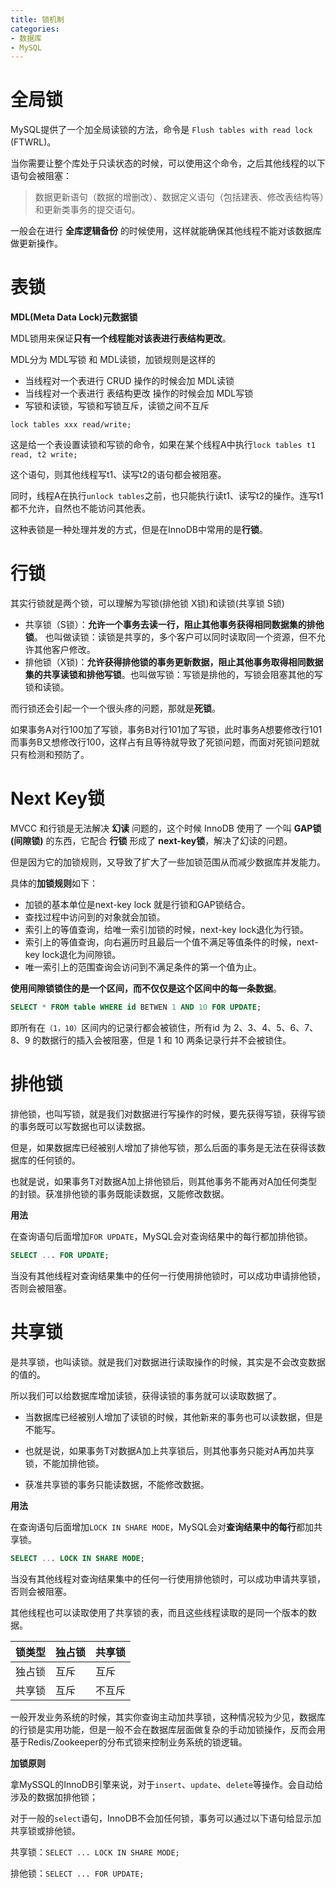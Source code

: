 ```yaml
---
title: 锁机制
categories: 
- 数据库
- MySQL
---
```


# 全局锁

MySQL提供了一个加全局读锁的方法，命令是 `Flush tables with read lock` (FTWRL)。

当你需要让整个库处于只读状态的时候，可以使用这个命令，之后其他线程的以下语句会被阻塞：

> 数据更新语句（数据的增删改）、数据定义语句（包括建表、修改表结构等）和更新类事务的提交语句。

一般会在进行 **全库逻辑备份** 的时候使用，这样就能确保其他线程不能对该数据库做更新操作。

# 表锁

**MDL(Meta Data Lock)元数据锁**

MDL锁用来保证**只有一个线程能对该表进行表结构更改**。

MDL分为 MDL写锁 和 MDL读锁，加锁规则是这样的

- 当线程对一个表进行 CRUD 操作的时候会加 MDL读锁
- 当线程对一个表进行 表结构更改 操作的时候会加 MDL写锁
- 写锁和读锁，写锁和写锁互斥，读锁之间不互斥

```
lock tables xxx read/write;
```

这是给一个表设置读锁和写锁的命令，如果在某个线程A中执行`lock tables t1 read, t2 write; `

这个语句，则其他线程写t1、读写t2的语句都会被阻塞。

同时，线程A在执行`unlock tables`之前，也只能执行读t1、读写t2的操作。连写t1都不允许，自然也不能访问其他表。

这种表锁是一种处理并发的方式，但是在InnoDB中常用的是**行锁**。

# 行锁

其实行锁就是两个锁，可以理解为写锁(排他锁 X锁)和读锁(共享锁 S锁)

- 共享锁（S锁）：**允许一个事务去读一行，阻止其他事务获得相同数据集的排他锁**。 也叫做读锁：读锁是共享的，多个客户可以同时读取同一个资源，但不允许其他客户修改。
- 排他锁（X锁)：**允许获得排他锁的事务更新数据，阻止其他事务取得相同数据集的共享读锁和排他写锁**。也叫做写锁：写锁是排他的，写锁会阻塞其他的写锁和读锁。

而行锁还会引起一个一个很头疼的问题，那就是**死锁**。

如果事务A对行100加了写锁，事务B对行101加了写锁，此时事务A想要修改行101而事务B又想修改行100，这样占有且等待就导致了死锁问题，而面对死锁问题就只有检测和预防了。

# Next Key锁

MVCC 和行锁是无法解决 **幻读** 问题的，这个时候 InnoDB 使用了 一个叫 **GAP锁(间隙锁)** 的东西，它配合 **行锁** 形成了 **next-key锁**，解决了幻读的问题。

但是因为它的加锁规则，又导致了扩大了一些加锁范围从而减少数据库并发能力。

具体的**加锁规则**如下：

- 加锁的基本单位是next-key lock 就是行锁和GAP锁结合。
- 查找过程中访问到的对象就会加锁。
- 索引上的等值查询，给唯一索引加锁的时候，next-key lock退化为行锁。
- 索引上的等值查询，向右遍历时且最后一个值不满足等值条件的时候，next-key lock退化为间隙锁。
- 唯一索引上的范围查询会访问到不满足条件的第一个值为止。

**使用间隙锁锁住的是一个区间，而不仅仅是这个区间中的每一条数据**。

```sql
SELECT * FROM table WHERE id BETWEN 1 AND 10 FOR UPDATE;
```

即所有在`（1，10）`区间内的记录行都会被锁住，所有id 为 2、3、4、5、6、7、8、9 的数据行的插入会被阻塞，但是 1 和 10 两条记录行并不会被锁住。

# 排他锁

排他锁，也叫写锁，就是我们对数据进行写操作的时候，要先获得写锁，获得写锁的事务既可以写数据也可以读数据。

但是，如果数据库已经被别人增加了排他写锁，那么后面的事务是无法在获得该数据库的任何锁的。

也就是说，如果事务T对数据A加上排他锁后，则其他事务不能再对A加任何类型的封锁。获准排他锁的事务既能读数据，又能修改数据。

**用法**

在查询语句后面增加`FOR UPDATE`，MySQL会对查询结果中的每行都加排他锁。

```sql
SELECT ... FOR UPDATE;
```

当没有其他线程对查询结果集中的任何一行使用排他锁时，可以成功申请排他锁，否则会被阻塞。

# 共享锁

是共享锁，也叫读锁。就是我们对数据进行读取操作的时候，其实是不会改变数据的值的。

所以我们可以给数据库增加读锁，获得读锁的事务就可以读取数据了。

-  当数据库已经被别人增加了读锁的时候，其他新来的事务也可以读数据，但是不能写。 

-  也就是说，如果事务T对数据A加上共享锁后，则其他事务只能对A再加共享锁，不能加排他锁。 

-  获准共享锁的事务只能读数据，不能修改数据。 

**用法**

在查询语句后面增加`LOCK IN SHARE MODE`，MySQL会对**查询结果中的每行**都加共享锁。

```sql
SELECT ... LOCK IN SHARE MODE;
```

当没有其他线程对查询结果集中的任何一行使用排他锁时，可以成功申请共享锁，否则会被阻塞。

其他线程也可以读取使用了共享锁的表，而且这些线程读取的是同一个版本的数据。

| 锁类型 | 独占锁 | 共享锁 |
| ------ | ------ | ------ |
| 独占锁 | 互斥   | 互斥   |
| 共享锁 | 互斥   | 不互斥 |

一般开发业务系统的时候，其实你查询主动加共享锁，这种情况较为少见，数据库的行锁是实用功能，但是一般不会在数据库层面做复杂的手动加锁操作，反而会用基于Redis/Zookeeper的分布式锁来控制业务系统的锁逻辑。

**加锁原则**

拿MySSQL的InnoDB引擎来说，对于`insert`、`update`、`delete`等操作。会自动给涉及的数据加排他锁；

对于一般的`select`语句，InnoDB不会加任何锁，事务可以通过以下语句给显示加共享锁或排他锁。

共享锁：`SELECT ... LOCK IN SHARE MODE;`

排他锁：`SELECT ... FOR UPDATE;`